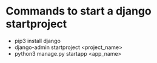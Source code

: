 # Commands to start a django startproject

- pip3 install django
- django-admin startproject <project_name>
- python3 manage.py startapp <app_name>

